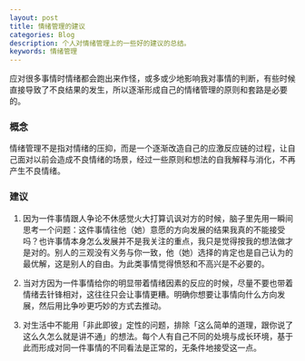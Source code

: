 ```yaml
---
layout: post
title: 情绪管理的建议
categories: Blog
description: 个人对情绪管理上的一些好的建议的总结。
keywords: 情绪管理
---
```


应对很多事情时情绪都会跑出来作怪，或多或少地影响我对事情的判断，有些时候直接导致了不良结果的发生，所以逐渐形成自己的情绪管理的原则和套路是必要的。

### 概念

情绪管理不是指对情绪的压抑，而是一个逐渐改造自己的应激反应链的过程，让自己面对以前会造成不良情绪的场景，经过一些原则和想法的自我解释与消化，不再产生不良情绪。

### 建议

1. 因为一件事情跟人争论不休感觉火大打算讥讽对方的时候，脑子里先用一瞬间思考一个问题：这件事情往他（她）意愿的方向发展的结果我真的不能接受吗？也许事情本身怎么发展并不是我关注的重点，我只是觉得按我的想法做才是对的。别人的三观没有义务与你一致，他（她）选择的肯定也是自己认为的最优解，这是别人的自由。为此类事情觉得愤怒和不高兴是不必要的。

2. 当对方因为一件事情给你的明显带着情绪因素的反应的时候，尽量不要也带着情绪去针锋相对，这往往只会让事情更糟。明确你想要让事情向什么方向发展，然后用比争吵更巧妙的方式去推动。

3. 对生活中不能用「非此即彼」定性的问题，排除「这么简单的道理，跟你说了这么久怎么就是讲不通」的想法。每个人有自己不同的处境与成长环境，基于此而形成对同一件事情的不同看法是正常的，无条件地接受这一点。
